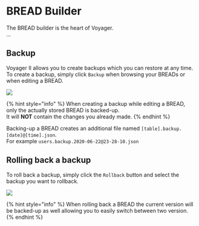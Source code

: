 # BREAD Builder

The BREAD builder is the heart of Voyager.  
...


## Backup
Voyager II allows you to create backups which you can restore at any time.  
To create a backup, simply click `Backup` when browsing your BREADs or when editing a BREAD.

![](./.gitbook/assets/bread-builder/backup.png) 

{% hint style="info" %}
When creating a backup while editing a BREAD, only the actually stored BREAD is backed-up.  
It will **NOT** contain the changes you already made.
{% endhint %}

Backing-up a BREAD creates an additional file named `[table].backup.[date]@[time].json`.  
For example `users.backup.2020-06-22@23-28-10.json`


## Rolling back a backup

To roll back a backup, simply click the `Rollback` button and select the backup you want to rollback.

![](./.gitbook/assets/bread-builder/rollback.png) 

{% hint style="info" %}
When rolling back a BREAD the current version will be backed-up as well allowing you to easily switch between two version.
{% endhint %}